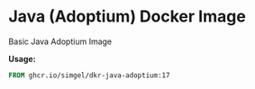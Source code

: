 Java (Adoptium) Docker Image
============================

Basic Java Adoptium Image


**Usage:**

```Dockerfile
FROM ghcr.io/simgel/dkr-java-adoptium:17
```
